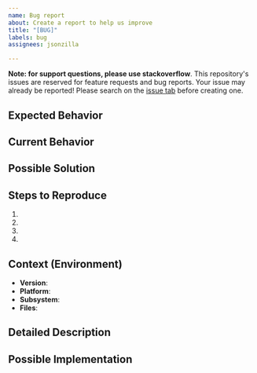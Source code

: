 ```yaml
---
name: Bug report
about: Create a report to help us improve
title: "[BUG]"
labels: bug
assignees: jsonzilla

---
```


**Note: for support questions, please use stackoverflow**.
This repository's issues are reserved for feature requests and bug reports.
Your issue may already be reported! Please search on the [issue tab](../) before creating one.

<!--- Provide a general summary of the issue in the Title above -->

## Expected Behavior
<!--- Tell us what should happen -->

## Current Behavior
<!--- Tell us what happens instead of the expected behavior -->

## Possible Solution
<!--- Not obligatory, but suggest a fix/reason for the bug, -->

## Steps to Reproduce
<!--- Provide a link to a live example, or an unambiguous set of steps to -->
<!--- reproduce this bug. Include code to reproduce, if relevant -->
1.
2.
3.
4.

## Context (Environment)
<!--- How has this issue affected you? What are you trying to accomplish? -->
<!--- Providing context helps us come up with a solution that is most useful in the real world -->

<!--- Provide a general summary of the issue in the Title above -->
* **Version**: <!-- compulsory. you must provide your version -->
* **Platform**: <!-- either `uname -a` output, or if Windows, version and 32-bit or 64-bit -->
* **Subsystem**: <!-- optional. if known - please specify affected core module name -->
* **Files**: <!-- optional. if known - please specify affected files -->

## Detailed Description
<!--- Provide a detailed description of the change or addition you are proposing -->

## Possible Implementation
<!--- Not obligatory, but suggest an idea for implementing addition or change -->
